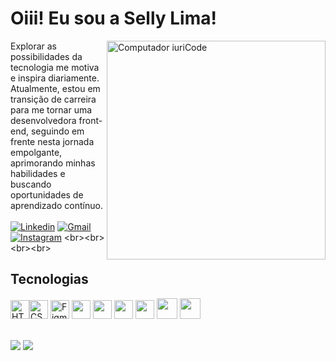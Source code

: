 
# Oiii! Eu sou a Selly Lima!
<img src="https://raw.githubusercontent.com/MicaelliMedeiros/micaellimedeiros/master/image/computer-illustration.png" min-width="400px" max-width="350px" width="350px" align="right" alt="Computador iuriCode">

Explorar as possibilidades da tecnologia me motiva e inspira diariamente. Atualmente, estou em transição de carreira para me tornar uma desenvolvedora front-end,
seguindo em frente nesta jornada empolgante, aprimorando minhas habilidades e buscando oportunidades de aprendizado contínuo. 
<br><br>
[![Linkedin](https://img.shields.io/badge/LinkedIn-0D1117?style=for-the-badge&logo=linkedin&logoColor=0077B5)]([https://linkedin.com/in/christiane-barbosa/](https://www.linkedin.com/in/selly-lima/)) [![Gmail](https://img.shields.io/badge/Gmail-0D1117?style=for-the-badge&logo=gmail&logoColor=D14836)](mailto:vanessa.limanasc@gmail.com) [![Instagram](https://img.shields.io/badge/Instagram-0D1117?style=for-the-badge&logo=instagram&logoColor=E4405F)]([https://instagram.com/christianebs90/](https://instagram.com/sellyvlima)) 
 <br><br><br><br>

## Tecnologias
<p align="left">
 <a href="https://developer.mozilla.org/en-US/docs/Glossary/HTML5" target="_blank" rel="noreferrer"><img src="https://raw.githubusercontent.com/danielcranney/readme-generator/main/public/icons/skills/html5-colored.svg" width="30" height="30" alt="HTML5" /></a><a href="https://www.w3.org/TR/CSS/#css" target="_blank" rel="noreferrer"><img src="https://raw.githubusercontent.com/danielcranney/readme-generator/main/public/icons/skills/css3-colored.svg" width="30" height="30" alt="CSS3" /></a>
<a href="https://www.figma.com/" target="_blank" rel="noreferrer"><img src="https://raw.githubusercontent.com/danielcranney/readme-generator/main/public/icons/skills/figma-colored.svg" width="30" height="30" alt="Figma" /></a>
<img src="https://cdn.jsdelivr.net/gh/devicons/devicon/icons/git/git-original.svg" width="30" height="30"/> 
<img src="https://cdn.jsdelivr.net/gh/devicons/devicon@latest/icons/javascript/javascript-original.svg" width="30" height="30"/> 
<img src="https://cdn.jsdelivr.net/gh/devicons/devicon@latest/icons/wordpress/wordpress-plain.svg" width="30" height="30" />
<img src="https://cdn.jsdelivr.net/gh/devicons/devicon@latest/icons/vscode/vscode-original.svg" width="30" height="30" />
<img src="https://cdn.jsdelivr.net/gh/devicons/devicon@latest/icons/photoshop/photoshop-original.svg" width="33" height="33" />
<img src="https://cdn.jsdelivr.net/gh/devicons/devicon@latest/icons/nodejs/nodejs-original.svg" width="33" height="33" />        
<br><br>
        
![](https://github-readme-stats.vercel.app/api?username=sellylima&theme=nord&hide_border=true&include_all_commits=false&count_private=true)  ![](https://github-readme-stats.vercel.app/api/top-langs/?username=sellylima&theme=nord&hide_border=true&include_all_commits=false&count_private=true&layout=compact) 
<a href="http://www.github.com/sellylima"></a><br>



  


        
  





